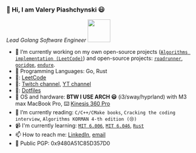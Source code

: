 ### 👋 Hi, I am Valery Piashchynski 😃

<p><em>Lead Golang Software Engineer <img src="https://media.giphy.com/media/WUlplcMpOCEmTGBtBW/giphy.gif" width="60"> 
</em></p>

- 🔭 I’m currently working on my own open-source projects ([`Algorithms implementation (LeetCode)`](https://github.com/rustatian/Algos)) and open-source projects: [`roadrunner`](https://github.com/roadrunner-server/roadrunner), [`goridge`](https://github.com/roadrunner-server/goridge), [`endure`](https://github.com/roadrunner-server/endure).
- :rocket: Programming Languages: Go, Rust
- 🧠: [LeetCode](https://leetcode.com/rustatian/)
- 🤟: [Twitch channel](https://www.twitch.tv/rustatian), [YT channel](https://www.youtube.com/@rustatian)
- 🫥: [Dotfiles](https://github.com/rustatian/dotfiles)
- 💾 OS and hardware: **BTW I USE ARCH 😃** (i3/sway/hyprland) with M3 max MacBook Pro, ⌨️ [Kinesis 360 Pro](https://kinesis-ergo.com/shop/adv360pro/)
- 🌱 I’m currently reading: `C/C++/CMake books`, `Cracking the coding interview`, `Algorithms KORMAN 4-th edition (😢)`
- 📹 I'm currently learning: [`MIT 6.006`](https://ocw.mit.edu/courses/6-006-introduction-to-algorithms-fall-2011/video_galleries/lecture-videos/), [`MIT 6.046`](https://ocw.mit.edu/courses/6-046j-design-and-analysis-of-algorithms-spring-2015/video_galleries/lecture-videos/), [`Rust`](https://www.rust-lang.org/)
- 📫 How to reach me: [LinkedIn](https://linkedin.com/in/rustatian), [email](mailto:piashchynski.valery@gmail.com)
- 🔑 Public PGP: 0x9480A51C85D357D0

